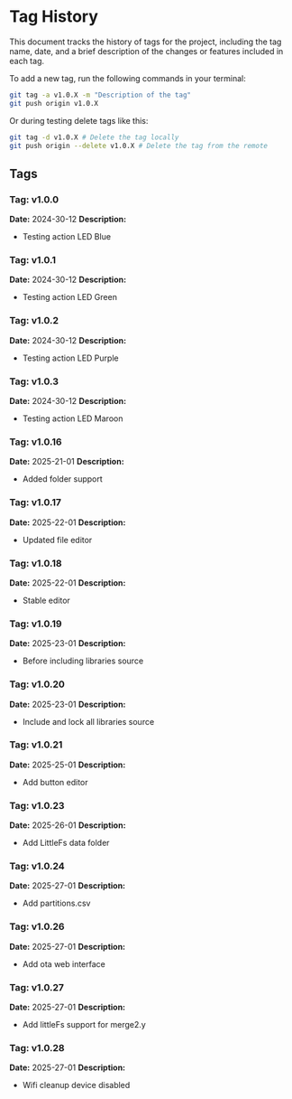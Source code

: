 # Tag History

This document tracks the history of tags for the project, including the tag name, date, and a brief description of the changes or features included in each tag.

To add a new tag, run the following commands in your terminal:

```bash
git tag -a v1.0.X -m "Description of the tag"
git push origin v1.0.X
```

Or during testing delete tags like this:

```bash
git tag -d v1.0.X # Delete the tag locally
git push origin --delete v1.0.X # Delete the tag from the remote
```
## Tags

### Tag: v1.0.0
**Date:** 2024-30-12
**Description:**  
- Testing action LED Blue

### Tag: v1.0.1
**Date:** 2024-30-12
**Description:**  
- Testing action LED Green

### Tag: v1.0.2
**Date:** 2024-30-12
**Description:**  
- Testing action LED Purple

### Tag: v1.0.3
**Date:** 2024-30-12
**Description:**  
- Testing action LED Maroon

### Tag: v1.0.16
**Date:** 2025-21-01
**Description:**  
- Added folder support

### Tag: v1.0.17
**Date:** 2025-22-01
**Description:**  
- Updated file editor

### Tag: v1.0.18
**Date:** 2025-22-01
**Description:**  
- Stable editor

### Tag: v1.0.19
**Date:** 2025-23-01
**Description:**  
- Before including libraries source

### Tag: v1.0.20
**Date:** 2025-23-01
**Description:**  
- Include and lock all libraries source

### Tag: v1.0.21
**Date:** 2025-25-01
**Description:**  
- Add button editor

### Tag: v1.0.23
**Date:** 2025-26-01
**Description:**  
- Add LittleFs data folder

### Tag: v1.0.24
**Date:** 2025-27-01
**Description:**  
- Add partitions.csv

### Tag: v1.0.26
**Date:** 2025-27-01
**Description:**  
- Add ota web interface

### Tag: v1.0.27
**Date:** 2025-27-01
**Description:**  
- Add littleFs support for merge2.y

### Tag: v1.0.28
**Date:** 2025-27-01
**Description:**  
- Wifi cleanup device disabled